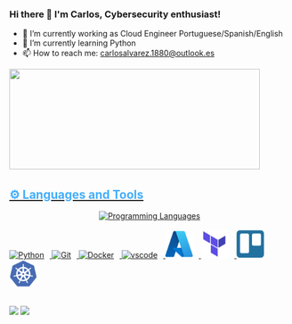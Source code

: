 ### Hi there 👋 I'm Carlos, Cybersecurity enthusiast!

- 💼 I’m currently working as Cloud Engineer Portuguese/Spanish/English
- 🌱 I’m currently learning Python
- 📫 How to reach me: carlosalvarez.1880@outlook.es

<div align-item=center>
 <a href="https://github.com/Carlos190420">
  <img width="450em" height="180em" src="https://github-readme-stats-sigma-five.vercel.app/api?username=Carlos190420&show_icons=true&theme=nightowl&include_all_commits=true&count_private=true&custom_title=Melch%20Roza%20%27s%20GitHub%20Stats"/> 
</div>
 
##
<!-- Languages and Tools -->
<h2 style="color: #44AEFB">⚙️ Languages and Tools</h2>
<div align="center" style="display:block;">
    <img width="100px" alt="Programming Languages" src="https://user-images.githubusercontent.com/78341798/194531121-47b0119a-ce00-439d-b586-125f86acb098.png"/> 
</div>
<br> 

  </a>    
  <a href="https://www.python.org/" target="_blank" rel="noreferrer">
      <img  alt="Python" height="50px" style="padding-right:10px;" src="https://cdn.jsdelivr.net/gh/devicons/devicon/icons/python/python-original.svg"/>
  </a>
  
 </a>
  <a href="https://git-scm.com/" target="_blank" rel="noreferrer">
      <img  alt="Git" height="50px" style="padding-right:10px;" src="https://cdn.jsdelivr.net/gh/devicons/devicon/icons/git/git-original.svg"/>
  </a>
  
  </a>
  <a href="https://www.docker.com/" target="_blank" rel="noreferrer">
      <img  alt="Docker" height="50px" style="padding-right:10px;" src="https://cdn.jsdelivr.net/gh/devicons/devicon/icons/docker/docker-plain-wordmark.svg"/>
  </a>
  </a>
  <a href="https://code.visualstudio.com/" target="_blank" rel="noreferrer">
      <img  alt="vscode" height="50px" style="padding-right:10px;"src="https://cdn.jsdelivr.net/gh/devicons/devicon/icons/vscode/vscode-original.svg"/>
  </a>
  </a>
  <a href="https://azure.microsoft.com/pt-br/get-started/azure-portal" target="_blank" rel="noreferrer">
      <img  alt="vscode" height="50px" style="padding-right:10px;"src="https://github.com/devicons/devicon/blob/v2.15.1/icons/azure/azure-original.svg"/>
  </a>
  </a>
  <a href="https://www.terraform.io/" target="_blank" rel="noreferrer">
      <img  alt="vscode" height="50px" style="padding-right:10px;"src="https://github.com/devicons/devicon/blob/v2.15.1/icons/terraform/terraform-original.svg"/>
  </a>
  <a href="https://trello.com/" target="_blank" rel="noreferrer">
      <img  alt="vscode" height="50px" style="padding-right:10px;"src="https://github.com/devicons/devicon/blob/v2.15.1/icons/trello/trello-plain.svg"/>
  </a>

  </a>
  <a href="https://kubernetes.io/" target="_blank" rel="noreferrer">
      <img  alt="vscode" height="50px" style="padding-right:10px;"src="https://github.com/devicons/devicon/blob/v2.15.1/icons/kubernetes/kubernetes-plain.svg"/>
  </a>



 ##

<div> 
  <a href = "mailto:carlosdanielalvarezrios@gmail.com"><img src="https://img.shields.io/badge/-Gmail-%23333?style=for-the-badge&logo=gmail&logoColor=white" target="_blank"></a>
  <a href="https://www.linkedin.com/in/carlos-daniel-alvarez-rios-922533ba/" target="_blank"><img src="https://img.shields.io/badge/-LinkedIn-%230077B5?style=for-the-badge&logo=linkedin&logoColor=white" target="_blank"></a> 
  
</div>
